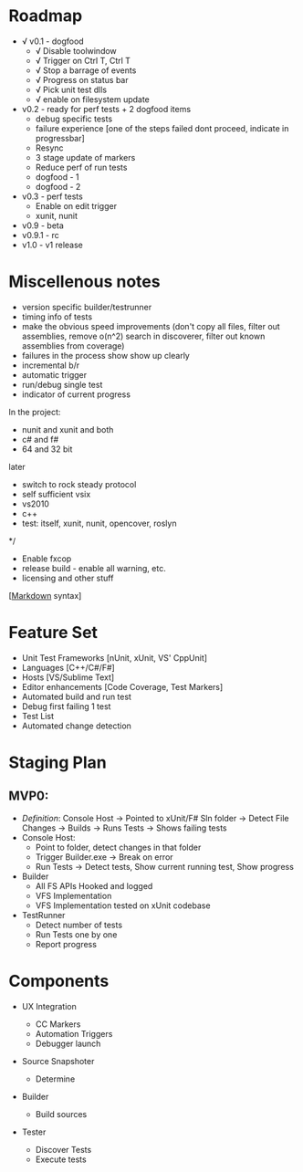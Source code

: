 ﻿# Roadmap

  - √ v0.1 - dogfood
    - √ Disable toolwindow
    - √ Trigger on Ctrl T, Ctrl T
    - √ Stop a barrage of events
    - √ Progress on status bar
    - √ Pick unit test dlls
    - √ enable on filesystem update
  - v0.2 - ready for perf tests + 2 dogfood items
    - debug specific tests
    - failure experience [one of the steps failed dont proceed, indicate in progressbar]
    - Resync
    - 3 stage update of markers
    - Reduce perf of run tests
    - dogfood - 1
    - dogfood - 2
  - v0.3 - perf tests
    - Enable on edit trigger
    - xunit, nunit
  - v0.9 - beta
  - v0.9.1 - rc
  - v1.0 - v1 release


# Miscellenous notes

- version specific builder/testrunner
- timing info of tests
- make the obvious speed improvements (don't copy all files, filter out assemblies, remove o(n^2) search in discoverer, filter out known assemblies from coverage)
- failures in the process show show up clearly 
- incremental b/r  
- automatic trigger
- run/debug single test
- indicator of current progress

In the project:
- nunit and xunit and both
- c# and f#
- 64 and 32 bit

later 
- switch to rock steady protocol
- self sufficient vsix
- vs2010
- c++
- test: itself, xunit, nunit, opencover, roslyn

 */

  - Enable fxcop
  - release build - enable all warning, etc.
  - licensing and other stuff


[[Markdown](http://daringfireball.net/projects/markdown/) syntax]

# Feature Set #
- Unit Test Frameworks [nUnit, xUnit, VS' CppUnit] 
- Languages [C++/C#/F#] 
- Hosts [VS/Sublime Text] 
- Editor enhancements [Code Coverage, Test Markers] 
- Automated build and run test 
- Debug first failing 1 test 
- Test List 
- Automated change detection

# Staging Plan #
## MVP0: ##
- *Definition*: Console Host -> Pointed to xUnit/F# Sln folder -> Detect File Changes -> Builds -> Runs Tests -> Shows failing tests 
- Console Host:
    - Point to folder, detect changes in that folder
    - Trigger Builder.exe -> Break on error
    - Run Tests -> Detect tests, Show current running test, Show progress 
- Builder
    - All FS APIs Hooked and logged
    - VFS Implementation
    - VFS Implementation tested on xUnit codebase
- TestRunner 
    - Detect number of tests
    - Run Tests one by one
    - Report progress

# Components #
- UX Integration 
    - CC Markers 
    - Automation Triggers 
    - Debugger launch 
 
- Source Snapshoter 
    - Determine  
 
- Builder 
    - Build sources 
 
- Tester 
    - Discover Tests 
    - Execute tests 
